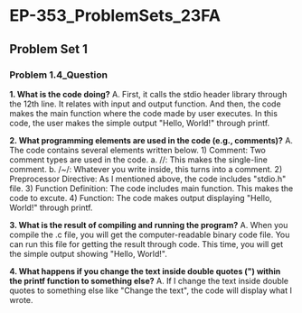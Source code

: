 # EP-353_ProblemSets_23FA

## Problem Set 1

### Problem 1.4_Question

**1. What is the code doing?**
A. First, it calls the stdio header library through the 12th line.
It relates with input and output function.
And then, the code makes the main function where the code made by user executes.
In this code, the user makes the simple output "Hello, World!" through printf.

**2. What programming elements are used in the code (e.g., comments)?**
A. The code contains several elements written below. 1) Comment: Two comment types are used in the code.
a. //: This makes the single-line comment.
b. /_~_/: Whatever you write inside, this turns into a comment. 2) Preprocessor Directive: As I mentioned above, the code includes "stdio.h" file. 3) Function Definition: The code includes main function. This makes the code to excute. 4) Function: The code makes output displaying "Hello, World!" through printf.

**3. What is the result of compiling and running the program?**
A. When you compile the .c file, you will get the computer-readable binary code file.
You can run this file for getting the result through code.
This time, you will get the simple output showing "Hello, World!".

**4. What happens if you change the text inside double quotes (") within the printf function to something else?**
A. If I change the text inside double quotes to something else like "Change the text", the code will display what I wrote.
